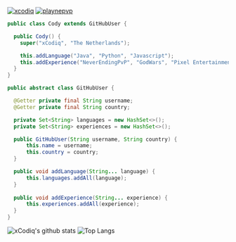 <a href="https://twitter.com/xCodiq/" target="blank"><img src="https://img.shields.io/twitter/follow/xcodiq?logo=twitter&style=for-the-badge" alt="xcodiq" /></a> <a href="https://twitter.com/playnepvp/" target="blank"><img src="https://img.shields.io/twitter/follow/playnepvp?logo=twitter&style=for-the-badge" alt="playnepvp" /></a>

```java
public class Cody extends GitHubUser {

  public Cody() {
    super("xCodiq", "The Netherlands");

    this.addLanguage("Java", "Python", "Javascript");
    this.addExperience("NeverEndingPvP", "GodWars", "Pixel Entertainment", "FortisPvP", "Chasecraft", "Inky");
  }
}

public abstract class GitHubUser {

  @Getter private final String username;
  @Getter private final String country;

  private Set<String> languages = new HashSet<>();
  private Set<String> experiences = new HashSet<>();

  public GitHubUser(String username, String country) {
      this.name = username;
      this.country = country;
  }

  public void addLanguage(String... language) {
      this.languages.addAll(language);
  }
  
  public void addExperience(String... experience) {
      this.experiences.addAll(experience);
  }
}
```
![xCodiq's github stats](https://github-readme-stats.vercel.app/api?username=xCodiq&count_private=true&show_icons=true&theme=dark&hide_border=false) ![Top Langs](https://github-readme-stats.vercel.app/api/top-langs/?username=xCodiq&theme=dark&count_private=true)

